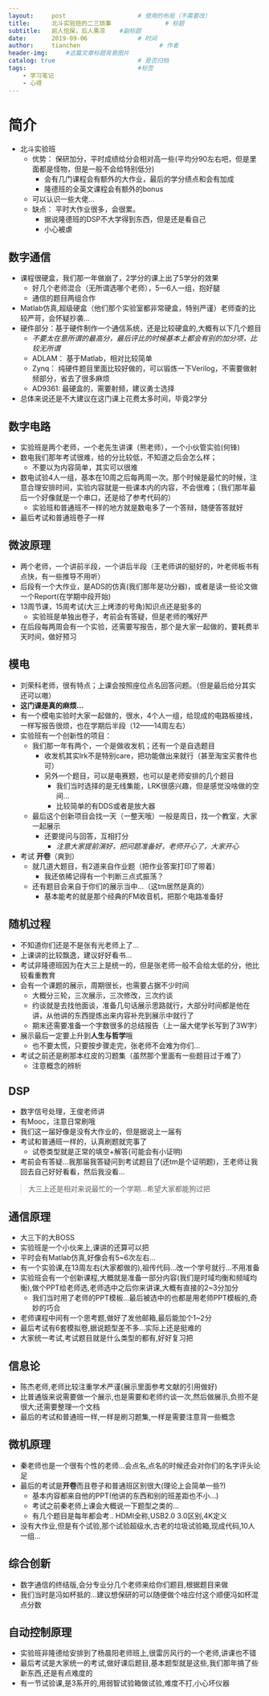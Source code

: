 ```yaml
---
layout:     post                    # 使用的布局（不需要改）
title:      北斗实验班的二三琐事               # 标题 
subtitle:   前人恰屎，后人乘凉    #副标题
date:       2019-09-06              # 时间
author:     tianchen                      # 作者
header-img:     #这篇文章标题背景图片
catalog: true                       # 是否归档
tags:                               #标签
    - 学习笔记
    - 心得
---
```


# 简介
* 北斗实验班
    * 优势： 保研加分，平时成绩给分会相对高一些(平均分90左右吧，但是里面都是怪物，但是一般不会给特别低分)
        * 会有几门课程会有额外的大作业，最后的学分绩点和会有加成
        * 隆德班的全英文课程会有额外的bonus
    * 可以认识一些大佬...
    * 缺点： 平时大作业很多，会很累。
        * 据说隆德班的DSP不大学得到东西，但是还是看自己
        * 小心被虐

## 数字通信
* 课程很硬盒，我们那一年做崩了，2学分的课上出了5学分的效果
    * 好几个老师混合（无所谓选哪个老师），5—6人一组，抱好腿
    * 通信的题目两组合作
* Matlab仿真,超级硬盒（他们那个实验室都非常硬盒，特别严谨）老师查的比较严苛，会怀疑抄袭...
* 硬件部分：基于硬件制作一个通信系统，还是比较硬盒的,大概有以下几个题目
    * *不要太在意所谓的最高分，最后评比的时候基本上都会有别的加分项，比较无所谓*
    * ADLAM： 基于Matlab，相对比较简单
    * Zynq： 纯硬件题目里面比较好做的，可以锻炼一下Verilog，不需要做射频部分，省去了很多麻烦
    * AD9361: 最硬盒的，需要射频，建议勇士选择
* 总体来说还是不大建议在这门课上花费太多时间，毕竟2学分

## 数字电路
* 实验班是两个老师，一个老先生讲课（熊老师），一个小伙管实验(何锋)
* 数电我们那年考试很难，给的分比较低，不知道之后会怎么样；
    * 不要以为内容简单，其实可以很难
* 数电试验4人一组，基本在10周之后每两周一次。那个时候是最忙的时候，注意合理安排时间，实验内容就是一些课本内的内容，不会很难；（我们那年最后一个好像就是一个串口，还是给了参考代码的）
    * 实验班和普通班不一样的地方就是数电多了一个答辩，随便答答就好
* 最后考试和普通班卷子一样

## 微波原理
* 两个老师，一个讲前半段，一个讲后半段（王老师讲的挺好的，叶老师板书有点快，有一些推导不用听）
* 后段有一个大作业，是ADS的仿真(我们那年是功分器)，或者是读一些论文做一个Report(在学期中段开始)
* 13周节课，15周考试(大三上烤漆的号角)知识点还是挺多的
    * 实验班是单独出卷子，考前会有答疑，但是老师的嘴好严
* 在后段每两周会有一个实验，还需要写报告，那个是大家一起做的，要耗费半天时间，做好预习

## 模电
* 刘荣科老师，很有特点；上课会按照座位点名回答问题。（但是最后给分其实还可以嗷）
* **这门课是真的麻烦...**
* 有一个模电实验时大家一起做的，很水，4个人一组，给现成的电路板接线，一样写报告很烦，也在学期后半段（12——14周左右）
* 实验班有一个创新性的项目：
    * 我们那一年有两个，一个是做收发机；还有一个是自选题目
        * 收发机其实lrk不是特别care，把功能做出来就行（甚至淘宝买套件也可）
        * 另外一个题目，可以是电赛题，也可以是老师安排的几个题目
            * 我们当时选择的是无线集能，LRK很感兴趣，但是感觉没啥做的空间...
            * 比较简单的有DDS或者是放大器
    * 最后这个创新项目会找一天（一整天哦）一般是周日，找一个教室，大家一起展示
        * 还要提问与回答，互相打分
            * *注意大家提前演好，把问题准备好，老师开心了，大家开心*
* 考试 **开卷**（爽到）
    * 就几道大题目，有2道来自作业题（把作业答案打印了带着）
        * 我还依稀记得有一个判断三点式振荡？
    * 还有题目会来自于你们的展示当中...（这tm居然是真的）
        * 基本能考的就是那个经典的FM收音机，把那个电路准备好

## 随机过程
* 不知道你们还是不是张有光老师上了...
* 上课讲的比较飘逸，建议好好看书...
* 考试非隆德班因为在大三上是统一的，但是张老师一般不会给太低的分，他比较看重教育
* 会有一个课题的展示，周期很长，也需要占据不少时间
    * 大概分三轮，三次展示，三次修改，三次约谈
    * 约谈就是去找他面谈，准备几句话展示思路就行，大部分时间都是他在讲，从他讲的东西提炼出来内容补充到展示中就行了
    * 期末还需要准备一个字数很多的总结报告（上一届大佬学长写到了3W字）
* 展示最后一定要上升到**人生与哲学**哦
    * 也不要太慌，只要按步骤走完，张老师不会难为你们...
* 考试之前还是刷那本红皮的习题集（虽然那个里面有一些题目过于难了）
    * 注意概念的辨析

## DSP
* 数字信号处理，王俊老师讲
* 有Mooc，注意日常刷哦
* 我们这一届好像是没有大作业的，但是据说上一届有
* 考试和普通班一样的，认真刷题就完事了
    * 试卷类型就是正常的填空+解答(可能会有小证明)
* 考前会有答疑...我那届我答疑问到考试题目了(还tm是个证明题)，王老师让我回去自己好好看看，然后我没看...

> 大三上还是相对来说最忙的一个学期...希望大家都能狗过把

## 通信原理
* 大三下的大BOSS
* 实验班是一个小伙来上,课讲的还算可以把
* 平时会有Matlab仿真,好像会有5~6次左右...
* 有一个实验课,在13周左右(大家都做的),祖传代码...改一个学号就行...不用准备
* 实验班会有一个创新课程,大概就是准备一部分内容(我们是时域均衡和频域均衡),做个PPT给老师选,老师选中之后你来讲课,大概有直接的2~3分加分
    * 我们当时用了老师的PPT模板...最后被选中的也都是用老师PPT模板的,奇妙的巧合
* 老师课程中间有一个思考题,做好了发他邮箱,最后能加个1~2分
* 最后考试有6套模拟卷,据说题型差不多...实际上还是挺难的
* 大家统一考试,考试题目就是什么类型的都有,好好复习把

## 信息论
* 陈杰老师,老师比较注重学术严谨(展示里面参考文献的引用做好)
* 比普通版来说需要做一个展示,也是需要和老师约谈一次,然后做展示,负担不是很大;还需要整理一个文档
* 最后的考试和普通班一样,一样是刷习题集,一样是需要注意背一些概念

## 微机原理
* 秦老师也是一个很有个性的老师...会点名,点名的时候还会对你们的名字评头论足
* 最后的考试是**开卷**而且卷子和普通班区别很大(理论上会简单一些?)
  * 基本内容都来自他的PPT(他讲的东西和别的班差距也不小...)
  * 考试之前秦老师上课会大概说一下题型之类的...
  * 有几个题目是每年都会考.. HDMI全称,USB2.0 3.0区别,4K定义
* 没有大作业,但是有个试验,那个试验超级水,古老的垃圾试验箱,现成代码,10人一组...

## 综合创新
* 数字通信的终结版,会分专业分几个老师来给你们题目,根据题目来做
* 我们当时是冯如杯抵的...建议想保研的可以随便做个啥应付这个顺便冯如杯混点分数

## 自动控制原理
* 实验班非隆德给安排到了杨晨阳老师班上,很雷厉风行的一个老师,讲课也不错
* 最后考试是大家统一的考试,做好课后题目,基本题型就是这些,我们那年搞了些新东西,还是有点难度的
* 有一节试验课,是3系开的,用弱智试验箱做试验,难度不打,小心坏仪器